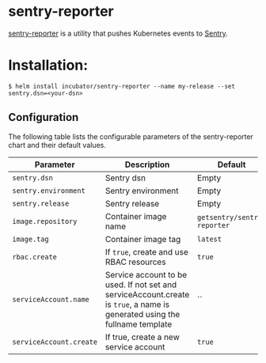 # sentry-reporter

[sentry-reporter](https://github.com/getsentry/sentry-reporter) is a utility that pushes Kubernetes events to [Sentry](https://sentry.io).

# Installation:

```console
$ helm install incubator/sentry-reporter --name my-release --set sentry.dsn=<your-dsn>
```

## Configuration

The following table lists the configurable parameters of the sentry-reporter chart and their default values.

| Parameter               | Description                                                                                                                 | Default                       |
| ----------------------- | --------------------------------------------------------------------------------------------------------------------------- | ----------------------------- |
| `sentry.dsn`            | Sentry dsn                                                                                                                  | Empty                         |
| `sentry.environment`    | Sentry environment                                                                                                          | Empty                         |
| `sentry.release`        | Sentry release                                                                                                              | Empty                         |
| `image.repository`      | Container image name                                                                                                        | `getsentry/sentry-reporter` |
| `image.tag`             | Container image tag                                                                                                         | `latest`                      |
| `rbac.create`           | If `true`, create and use RBAC resources                                                                                    | `true`                        |
| `serviceAccount.name`   | Service account to be used. If not set and serviceAccount.create is `true`, a name is generated using the fullname template | ``                            |
| `serviceAccount.create` | If true, create a new service account                                                                                       | `true`                        |
